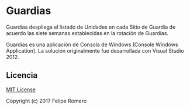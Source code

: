 # Guardias

Guardias despliega el listado de Unidades en cada Sitio de Guardia de acuerdo las siete semanas establecidas en la rotación de Guardias.

Guardias es una aplicación de Consola de Windows (Console Windows Application). La solución originalmente fue desarrollada con Visual Studio 2012.

## Licencia

[MIT License](/LICENSE)

Copyright (c) 2017 Felipe Romero
